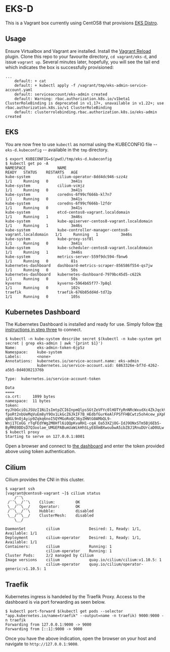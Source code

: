 # EKS-D

This is a Vagrant box currently using CentOS8 that provisions [EKS Distro](https://aws.amazon.com/eks/eks-distro/).

## Usage

Ensure Virtualbox and Vagrant are installed. Install the [Vagrant Reload](https://github.com/aidanns/vagrant-reload) plugin.
Clone this repo to your favourite directory, `cd vagrant/eks-d`, and issue
`vagrant up`. Several minutes later, hopefully, you will see the tail end which
indicates the box is successfully provisioned:
```
...
    default: + cat
    default: + kubectl apply -f /vagrant/tmp/eks-admin-service-account.yaml
    default: serviceaccount/eks-admin created
    default: Warning: rbac.authorization.k8s.io/v1beta1 ClusterRoleBinding is deprecated in v1.17+, unavailable in v1.22+; use rbac.authorization.k8s.io/v1 ClusterRoleBinding
    default: clusterrolebinding.rbac.authorization.k8s.io/eks-admin created
```

## EKS

You are now free to use `kubectl` as normal using the KUBECONFIG file --
`eks-d.kubeconfig` -- available in the `tmp` directory. 

```
$ export KUBECONFIG=$(pwd)/tmp/eks-d.kubeconfig 
$ kubectl get po -A
NAMESPACE              NAME                                                  READY   STATUS    RESTARTS   AGE
kube-system            cilium-operator-8dd4dc946-szz4z                       1/1     Running   0          3m41s
kube-system            cilium-vcmjz                                          1/1     Running   0          3m41s
kube-system            coredns-6f99cf666b-kl7n7                              1/1     Running   0          3m41s
kube-system            coredns-6f99cf666b-l2fdr                              1/1     Running   0          3m41s
kube-system            etcd-centos8-vagrant.localdomain                      1/1     Running   1          3m46s
kube-system            kube-apiserver-centos8-vagrant.localdomain            1/1     Running   1          3m46s
kube-system            kube-controller-manager-centos8-vagrant.localdomain   1/1     Running   1          3m46s
kube-system            kube-proxy-ssf8l                                      1/1     Running   0          3m41s
kube-system            kube-scheduler-centos8-vagrant.localdomain            1/1     Running   1          3m46s
kube-system            metrics-server-559f9dc594-fbnw6                       1/1     Running   0          81s
kubernetes-dashboard   dashboard-metrics-scraper-856586f554-qs7jw            1/1     Running   0          50s
kubernetes-dashboard   kubernetes-dashboard-7979bc45d5-c622k                 1/1     Running   0          50s
kyverno                kyverno-5964b65f77-7p8ql                              1/1     Running   0          102s
traefik                traefik-676b85dd4d-td72p                              1/1     Running   0          105s
```

## Kubernetes Dashboard

The Kubernetes Dashboard is installed and ready for use. Simply follow [the instructions in step three](https://docs.aws.amazon.com/eks/latest/userguide/dashboard-tutorial.html)
to connect.

```
$ kubectl -n kube-system describe secret $(kubectl -n kube-system get secret | grep eks-admin | awk '{print $1}')
Name:         eks-admin-token-6jp5z
Namespace:    kube-system
Labels:       <none>
Annotations:  kubernetes.io/service-account.name: eks-admin
              kubernetes.io/service-account.uid: 6863326e-bf7d-4262-a5b5-8d403021376b

Type:  kubernetes.io/service-account-token

Data
====
ca.crt:     1099 bytes
namespace:  11 bytes
token:      eyJhbGciOiJSUzI1NiIsImtpZCI6InpmQlpsSGtZeVFYc0lHOTYyRnNRcWxudXc4ZkJqckV4czc4T2FfNEFQd2cifQ.eyJpc3MiOiJrdWJlcm5ldGVzL3NlcnZpY2VhY2NvdW50Iiwia3ViZXJuZXRlcy5pby9zZXJ2aWNlYWNjb3VudC9uYW1lc3BhY2UiOiJrdWJlLXN5c3RlbSIsImt1YmVybmV0ZXMuaW8vc2VydmljZWFjY291bnQvc2VjcmV0Lm5hbWUiOiJla3MtYWRtaW4tdG9rZW4tNmpwNXoiLCJrdWJlcm5ldGVzLmlvL3NlcnZpY2VhY2NvdW50L3NlcnZpY2UtYWNjb3VudC5uYW1lIjoiZWtzLWFkbWluIiwia3ViZXJuZXRlcy5pby9zZXJ2aWNlYWNjb3VudC9zZXJ2aWNlLWFjY291bnQudWlkIjoiNjg2MzMyNmUtYmY3ZC00MjYyLWE1YjUtOGQ0MDMwMjEzNzZiIiwic3ViIjoic3lzdGVtOnNlcnZpY2VhY2NvdW50Omt1YmUtc3lzdGVtOmVrcy1hZG1pbiJ9.jSRLA4GS3TmKNgAPQ6-fpoRt2nbUeMqVuEm8yY9Ox1LkGcZ6JkIF7B_HEdbfGurKeAlFPSfFHBCwtz5oh4cew_pXpPnW3xEwXw24_cAEOjWDb2e_263C100j40wk_yi2IccWL4FNuzucKnMyk9BQPCCio5C-q8GL9nOjAyip9Zqkq6noI5QYMGoRoQC36yZHNtG0AMbQL9-Wnj1TCoGG_rTqFEdYWg2M8Hfl6iQQpKvaRH1-cq4_Oa53XZjOG-IdJ9ONxSTm5Bj6EbS-ByMRE0DDsD7Q3oolae_UMGEPABumUaWikHhSLyE8XmBXwoubwA5ibZ8J1RnuDUrcaD0ULw
$ kubectl proxy
Starting to serve on 127.0.0.1:8001
```

Open a browser and connect to [the dashboard](http://localhost:8001/api/v1/namespaces/kubernetes-dashboard/services/https:kubernetes-dashboard:/proxy/#!/login) and enter the token provided above using token authentication. 

## Cilium

Cilium provides the CNI in this cluster. 

```
$ vagrant ssh
[vagrant@centos8-vagrant ~]$ cilium status
    /¯¯\
 /¯¯\__/¯¯\    Cilium:         OK
 \__/¯¯\__/    Operator:       OK
 /¯¯\__/¯¯\    Hubble:         disabled
 \__/¯¯\__/    ClusterMesh:    disabled
    \__/

DaemonSet         cilium             Desired: 1, Ready: 1/1, Available: 1/1
Deployment        cilium-operator    Desired: 1, Ready: 1/1, Available: 1/1
Containers:       cilium             Running: 1
                  cilium-operator    Running: 1
Cluster Pods:     2/2 managed by Cilium
Image versions    cilium             quay.io/cilium/cilium:v1.10.5: 1
                  cilium-operator    quay.io/cilium/operator-generic:v1.10.5: 1
```

## Traefik

Kubernetes ingress is handeled by the Traefik Proxy. Access to the dashboard 
is via port forwarding as seen below. 

```
$ kubectl port-forward $(kubectl get pods --selector "app.kubernetes.io/name=traefik" --output=name -n traefik) 9000:9000 -n traefik
Forwarding from 127.0.0.1:9000 -> 9000
Forwarding from [::1]:9000 -> 9000
```

Once you have the above indication, open the browser on your host and navigate
to `http://127.0.0.1:9000`.